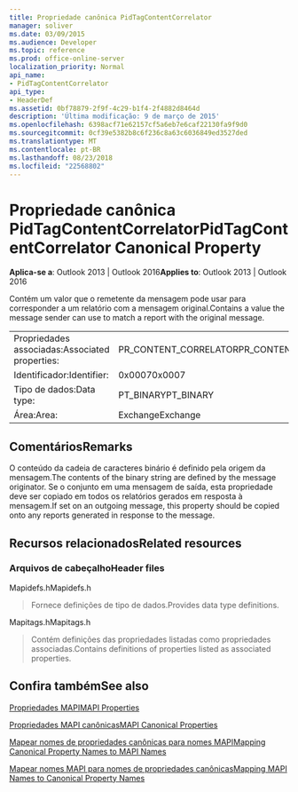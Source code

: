 ```yaml
---
title: Propriedade canônica PidTagContentCorrelator
manager: soliver
ms.date: 03/09/2015
ms.audience: Developer
ms.topic: reference
ms.prod: office-online-server
localization_priority: Normal
api_name:
- PidTagContentCorrelator
api_type:
- HeaderDef
ms.assetid: 0bf78879-2f9f-4c29-b1f4-2f4882d8464d
description: 'Última modificação: 9 de março de 2015'
ms.openlocfilehash: 6398acf71e62157cf5a6eb7e6caf22130fa9f9d0
ms.sourcegitcommit: 0cf39e5382b8c6f236c8a63c6036849ed3527ded
ms.translationtype: MT
ms.contentlocale: pt-BR
ms.lasthandoff: 08/23/2018
ms.locfileid: "22568802"
---
```

# <a name="pidtagcontentcorrelator-canonical-property"></a><span data-ttu-id="4c3c6-103">Propriedade canônica PidTagContentCorrelator</span><span class="sxs-lookup"><span data-stu-id="4c3c6-103">PidTagContentCorrelator Canonical Property</span></span>

  
  
<span data-ttu-id="4c3c6-104">**Aplica-se a**: Outlook 2013 | Outlook 2016</span><span class="sxs-lookup"><span data-stu-id="4c3c6-104">**Applies to**: Outlook 2013 | Outlook 2016</span></span> 
  
<span data-ttu-id="4c3c6-105">Contém um valor que o remetente da mensagem pode usar para corresponder a um relatório com a mensagem original.</span><span class="sxs-lookup"><span data-stu-id="4c3c6-105">Contains a value the message sender can use to match a report with the original message.</span></span>
  
|||
|:-----|:-----|
|<span data-ttu-id="4c3c6-106">Propriedades associadas:</span><span class="sxs-lookup"><span data-stu-id="4c3c6-106">Associated properties:</span></span>  <br/> |<span data-ttu-id="4c3c6-107">PR_CONTENT_CORRELATOR</span><span class="sxs-lookup"><span data-stu-id="4c3c6-107">PR_CONTENT_CORRELATOR</span></span>  <br/> |
|<span data-ttu-id="4c3c6-108">Identificador:</span><span class="sxs-lookup"><span data-stu-id="4c3c6-108">Identifier:</span></span>  <br/> |<span data-ttu-id="4c3c6-109">0x0007</span><span class="sxs-lookup"><span data-stu-id="4c3c6-109">0x0007</span></span>  <br/> |
|<span data-ttu-id="4c3c6-110">Tipo de dados:</span><span class="sxs-lookup"><span data-stu-id="4c3c6-110">Data type:</span></span>  <br/> |<span data-ttu-id="4c3c6-111">PT_BINARY</span><span class="sxs-lookup"><span data-stu-id="4c3c6-111">PT_BINARY</span></span>  <br/> |
|<span data-ttu-id="4c3c6-112">Área:</span><span class="sxs-lookup"><span data-stu-id="4c3c6-112">Area:</span></span>  <br/> |<span data-ttu-id="4c3c6-113">Exchange</span><span class="sxs-lookup"><span data-stu-id="4c3c6-113">Exchange</span></span>  <br/> |
   
## <a name="remarks"></a><span data-ttu-id="4c3c6-114">Comentários</span><span class="sxs-lookup"><span data-stu-id="4c3c6-114">Remarks</span></span>

<span data-ttu-id="4c3c6-115">O conteúdo da cadeia de caracteres binário é definido pela origem da mensagem.</span><span class="sxs-lookup"><span data-stu-id="4c3c6-115">The contents of the binary string are defined by the message originator.</span></span> <span data-ttu-id="4c3c6-116">Se o conjunto em uma mensagem de saída, esta propriedade deve ser copiado em todos os relatórios gerados em resposta à mensagem.</span><span class="sxs-lookup"><span data-stu-id="4c3c6-116">If set on an outgoing message, this property should be copied onto any reports generated in response to the message.</span></span>
  
## <a name="related-resources"></a><span data-ttu-id="4c3c6-117">Recursos relacionados</span><span class="sxs-lookup"><span data-stu-id="4c3c6-117">Related resources</span></span>

### <a name="header-files"></a><span data-ttu-id="4c3c6-118">Arquivos de cabeçalho</span><span class="sxs-lookup"><span data-stu-id="4c3c6-118">Header files</span></span>

<span data-ttu-id="4c3c6-119">Mapidefs.h</span><span class="sxs-lookup"><span data-stu-id="4c3c6-119">Mapidefs.h</span></span>
  
> <span data-ttu-id="4c3c6-120">Fornece definições de tipo de dados.</span><span class="sxs-lookup"><span data-stu-id="4c3c6-120">Provides data type definitions.</span></span>
    
<span data-ttu-id="4c3c6-121">Mapitags.h</span><span class="sxs-lookup"><span data-stu-id="4c3c6-121">Mapitags.h</span></span>
  
> <span data-ttu-id="4c3c6-122">Contém definições das propriedades listadas como propriedades associadas.</span><span class="sxs-lookup"><span data-stu-id="4c3c6-122">Contains definitions of properties listed as associated properties.</span></span>
    
## <a name="see-also"></a><span data-ttu-id="4c3c6-123">Confira também</span><span class="sxs-lookup"><span data-stu-id="4c3c6-123">See also</span></span>



[<span data-ttu-id="4c3c6-124">Propriedades MAPI</span><span class="sxs-lookup"><span data-stu-id="4c3c6-124">MAPI Properties</span></span>](mapi-properties.md)
  
[<span data-ttu-id="4c3c6-125">Propriedades MAPI canônicas</span><span class="sxs-lookup"><span data-stu-id="4c3c6-125">MAPI Canonical Properties</span></span>](mapi-canonical-properties.md)
  
[<span data-ttu-id="4c3c6-126">Mapear nomes de propriedades canônicas para nomes MAPI</span><span class="sxs-lookup"><span data-stu-id="4c3c6-126">Mapping Canonical Property Names to MAPI Names</span></span>](mapping-canonical-property-names-to-mapi-names.md)
  
[<span data-ttu-id="4c3c6-127">Mapear nomes MAPI para nomes de propriedades canônicas</span><span class="sxs-lookup"><span data-stu-id="4c3c6-127">Mapping MAPI Names to Canonical Property Names</span></span>](mapping-mapi-names-to-canonical-property-names.md)

